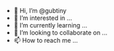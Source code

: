 - 👋 Hi, I’m @gubtiny
- 👀 I’m interested in ...
- 🌱 I’m currently learning ...
- 💞️ I’m looking to collaborate on ...
- 📫 How to reach me ...

<!---
gubtiny/gubtiny is a ✨ special ✨ repository because its `README.md` (this file) appears on your GitHub profile.
You can click the Preview link to take a look at your changes.
--->
